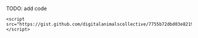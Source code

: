 TODO: add code



```
<script src="https://gist.github.com/digitalanimalscollective/7755b72dbd03e8219e953587e89cdb16.js"></script>
```





